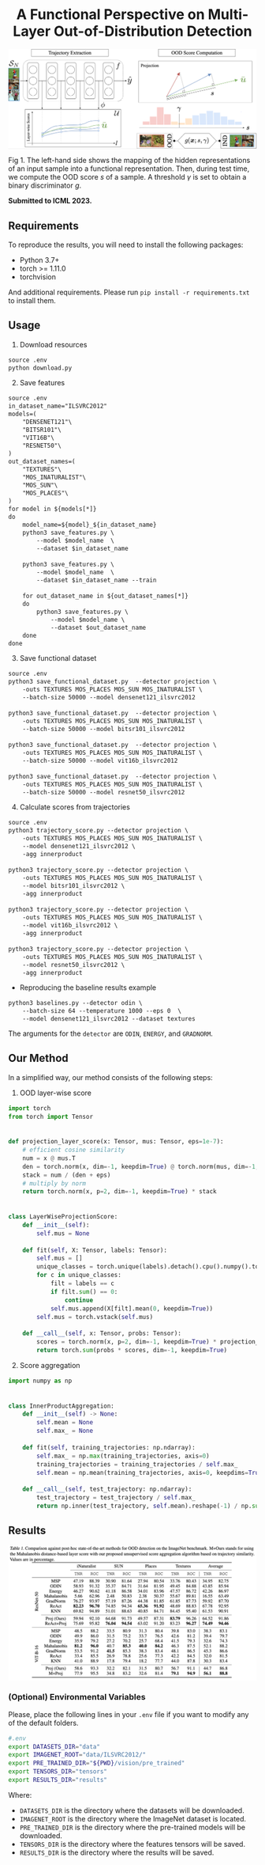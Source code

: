 <h1 align="center">
A Functional Perspective on Multi-Layer Out-of-Distribution Detection
</h1>

<img src="images/main_diagram.png" align="center">

Fig 1. The left-hand side shows the mapping of the hidden representations of an input sample into a functional representation. Then, during test time, we compute the OOD score $s$ of a sample. A threshold $\gamma$ is set to obtain a binary discriminator $g$.


**Submitted to ICML 2023.**

## Requirements

To reproduce the results, you will need to install the following packages:

- Python 3.7+
- torch >= 1.11.0
- torchvision

And additional requirements. Please run `pip install -r requirements.txt` to install them.

## Usage

1. Download resources

```shell
source .env
python download.py
```

2. Save features

```shell
source .env
in_dataset_name="ILSVRC2012"
models=(
    "DENSENET121"\
    "BITSR101"\
    "VIT16B"\
    "RESNET50"\
)
out_dataset_names=(
    "TEXTURES"\
    "MOS_INATURALIST"\
    "MOS_SUN"\
    "MOS_PLACES"\
)
for model in ${models[*]}
do
    model_name=${model}_${in_dataset_name}
    python3 save_features.py \
        --model $model_name  \
        --dataset $in_dataset_name

    python3 save_features.py \
        --model $model_name  \
        --dataset $in_dataset_name --train
    
    for out_dataset_name in ${out_dataset_names[*]}
    do
        python3 save_features.py \
            --model $model_name \
            --dataset $out_dataset_name
    done
done
```

3. Save functional dataset

```shell
source .env
python3 save_functional_dataset.py  --detector projection \
    -outs TEXTURES MOS_PLACES MOS_SUN MOS_INATURALIST \
    --batch-size 50000 --model densenet121_ilsvrc2012

python3 save_functional_dataset.py  --detector projection \
    -outs TEXTURES MOS_PLACES MOS_SUN MOS_INATURALIST \
    --batch-size 50000 --model bitsr101_ilsvrc2012

python3 save_functional_dataset.py  --detector projection \
    -outs TEXTURES MOS_PLACES MOS_SUN MOS_INATURALIST \
    --batch-size 50000 --model vit16b_ilsvrc2012

python3 save_functional_dataset.py  --detector projection \
    -outs TEXTURES MOS_PLACES MOS_SUN MOS_INATURALIST \
    --batch-size 50000 --model resnet50_ilsvrc2012
```

4. Calculate scores from trajectories

```shell
source .env
python3 trajectory_score.py --detector projection \
    -outs TEXTURES MOS_PLACES MOS_SUN MOS_INATURALIST \
    --model densenet121_ilsvrc2012 \
    -agg innerproduct

python3 trajectory_score.py --detector projection \
    -outs TEXTURES MOS_PLACES MOS_SUN MOS_INATURALIST \
    --model bitsr101_ilsvrc2012 \
    -agg innerproduct

python3 trajectory_score.py --detector projection \
    -outs TEXTURES MOS_PLACES MOS_SUN MOS_INATURALIST \
    --model vit16b_ilsvrc2012 \
    -agg innerproduct

python3 trajectory_score.py --detector projection \
    -outs TEXTURES MOS_PLACES MOS_SUN MOS_INATURALIST \
    --model resnet50_ilsvrc2012 \
    -agg innerproduct
```

- Reproducing the baseline results example

```shell
python3 baselines.py --detector odin \
    --batch-size 64 --temperature 1000 --eps 0  \
    --model densenet121_ilsvrc2012 --dataset textures
 ```

The arguments for the `detector` are `ODIN`, `ENERGY`, and `GRADNORM`.

## Our Method

In a simplified way, our method consists of the following steps:

1. OOD layer-wise score

```python
import torch
from torch import Tensor


def projection_layer_score(x: Tensor, mus: Tensor, eps=1e-7):
    # efficient cosine similarity
    num = x @ mus.T
    den = torch.norm(x, dim=-1, keepdim=True) @ torch.norm(mus, dim=-1, keepdim=True).T
    stack = num / (den + eps)
    # multiply by norm
    return torch.norm(x, p=2, dim=-1, keepdim=True) * stack


class LayerWiseProjectionScore:
    def __init__(self):
        self.mus = None

    def fit(self, X: Tensor, labels: Tensor):
        self.mus = []
        unique_classes = torch.unique(labels).detach().cpu().numpy().tolist()
        for c in unique_classes:
            filt = labels == c
            if filt.sum() == 0:
                continue
            self.mus.append(X[filt].mean(0, keepdim=True))
        self.mus = torch.vstack(self.mus)

    def __call__(self, x: Tensor, probs: Tensor):
        scores = torch.norm(x, p=2, dim=-1, keepdim=True) * projection_layer_score(x, self.mus.to(x.device))
        return torch.sum(probs * scores, dim=-1, keepdim=True)
```

2. Score aggregation

```python
import numpy as np


class InnerProductAggregation:
    def __init__(self) -> None:
        self.mean = None
        self.max_ = None

    def fit(self, training_trajectories: np.ndarray):
        self.max_ = np.max(training_trajectories, axis=0)
        training_trajectories = training_trajectories / self.max_
        self.mean = np.mean(training_trajectories, axis=0, keepdims=True)

    def __call__(self, test_trajectory: np.ndarray):
        test_trajectory = test_trajectory / self.max_
        return np.inner(test_trajectory, self.mean).reshape(-1) / np.sum(self.mean**2)
```

## Results

<img src="images/table_1.png" align="center">

### (Optional) Environmental Variables

Please, place the following lines in your `.env` file if you want to modify any of the default folders.

```bash
#.env
export DATASETS_DIR="data"
export IMAGENET_ROOT="data/ILSVRC2012/"
export PRE_TRAINED_DIR="${PWD}/vision/pre_trained"
export TENSORS_DIR="tensors"
export RESULTS_DIR="results"
```

Where:

- `DATASETS_DIR` is the directory where the datasets will be downloaded.
- `IMAGENET_ROOT` is the directory where the ImageNet dataset is located.
- `PRE_TRAINED_DIR` is the directory where the pre-trained models will be downloaded.
- `TENSORS_DIR` is the directory where the features tensors will be saved.
- `RESULTS_DIR` is the directory where the results will be saved.
